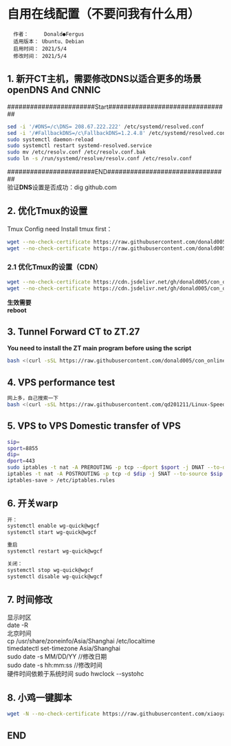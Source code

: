 # 自用在线配置（不要问我有什么用）  
      作者：     Donald●Fergus
      适用版本： Ubuntu、Debian
      启用时间： 2021/5/4
      修改时间： 2021/5/4
## 1. 新开CT主机，需要修改DNS以适合更多的场景 openDNS And CNNIC

#######################Start################################    
```bash
sed -i '/#DNS=/c\DNS= 208.67.222.222' /etc/systemd/resolved.conf
sed -i '/#FallbackDNS=/c\FallbackDNS=1.2.4.8' /etc/systemd/resolved.conf
sudo systemctl daemon-reload
sudo systemctl restart systemd-resolved.service
sudo mv /etc/resolv.conf /etc/resolv.conf.bak
sudo ln -s /run/systemd/resolve/resolv.conf /etc/resolv.conf
```
#######################END################################    
验证**DNS**设置是否成功：dig github.com   

##  2.  优化Tmux的设置
Tmux Config need Install tmux first：    
```bash
wget --no-check-certificate https://raw.githubusercontent.com/donald005/con_online/master/.tmux.conf && chmod +666 .tmux.conf
wget --no-check-certificate https://raw.githubusercontent.com/donald005/con_online/master/tdonal.sh && chmod +x tdonal.sh
```
###  2.1  优化Tmux的设置（CDN）
```bash
wget --no-check-certificate https://cdn.jsdelivr.net/gh/donald005/con_online/.tmux.conf && chmod +666 .tmux.conf
wget --no-check-certificate https://cdn.jsdelivr.net/gh/donald005/con_online/tdonal.sh && chmod +x tdonal.sh
```
**生效需要**    
**reboot** 

## 3. Tunnel Forward CT to ZT.27    
**You need to install the ZT main program before using the script**      
```bash
bash <(curl -sSL https://raw.githubusercontent.com/donald005/con_online/master/iptable.sh)
```

## 4. VPS performance test    
```bash
网上多，自己搜索一下
bash <(curl -sSL https://raw.githubusercontent.com/qd201211/Linux-SpeedTest/master/superbench.sh)
```
## 5. VPS to VPS Domestic transfer of VPS    
```bash
sip=
sport=8855
dip=
dport=443
sudo iptables -t nat -A PREROUTING -p tcp --dport $sport -j DNAT --to-destination $dip:$dport
iptables -t nat -A POSTROUTING -p tcp -d $dip -j SNAT --to-source $sip
iptables-save > /etc/iptables.rules
```
## 6. 开关warp    
```bash
开：          
systemctl enable wg-quick@wgcf
systemctl start wg-quick@wgcf

重启
systemctl restart wg-quick@wgcf

关闭：         
systemctl stop wg-quick@wgcf
systemctl disable wg-quick@wgcf
```
## 7. 时间修改    
显示时区        
date -R           
北京时间        
cp /usr/share/zoneinfo/Asia/Shanghai  /etc/localtime        
timedatectl set-timezone Asia/Shanghai            
sudo date -s MM/DD/YY //修改日期        
sudo date -s hh:mm:ss //修改时间        
硬件时间依赖于系统时间
sudo hwclock --systohc  

## 8. 小鸡一键脚本   
```bash
wget -N --no-check-certificate https://raw.githubusercontent.com/xiaoyaoguangshijie/xiaoyao1/master/DDfuhe/DD.sh && chmod +x DD.sh && bash DD.sh  
```
##  END
